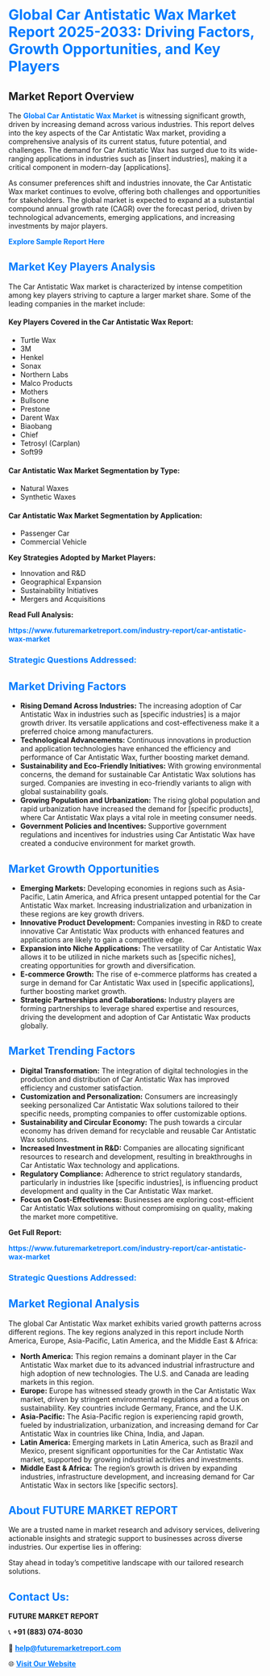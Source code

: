 <h1 style="color: #007BFF;">Global Car Antistatic Wax Market Report 2025-2033: Driving Factors, Growth Opportunities, and Key Players</h1>

<section id="overview">
<h2>Market Report Overview</h2>
<p>The <a href="https://www.futuremarketreport.com/industry-report/car-antistatic-wax-market" style="color: #007BFF; text-decoration: none;"><strong>Global Car Antistatic Wax Market</strong></a> is witnessing significant growth, driven by increasing demand across various industries. This report delves into the key aspects of the Car Antistatic Wax market, providing a comprehensive analysis of its current status, future potential, and challenges. The demand for Car Antistatic Wax has surged due to its wide-ranging applications in industries such as [insert industries], making it a critical component in modern-day [applications].</p>
<p>As consumer preferences shift and industries innovate, the Car Antistatic Wax market continues to evolve, offering both challenges and opportunities for stakeholders. The global market is expected to expand at a substantial compound annual growth rate (CAGR) over the forecast period, driven by technological advancements, emerging applications, and increasing investments by major players.</p>
</section>

<section id="overview">
<p><a href="https://www.futuremarketreport.com/request-sample/reportId=30959" style="color: #007BFF; text-decoration: none;"><strong>Explore Sample Report Here</strong></a></p>
</section>

<section id="key-players">
<h2 style="color: #007BFF;">Market Key Players Analysis</h2>
<p>The Car Antistatic Wax market is characterized by intense competition among key players striving to capture a larger market share. Some of the leading companies in the market include:</p>
<h4>Key Players Covered in the Car Antistatic Wax Report:</h4>
<ul><li>Turtle Wax</li><li>3M</li><li>Henkel</li><li>Sonax</li><li>Northern Labs</li><li>Malco Products</li><li>Mothers</li><li>Bullsone</li><li>Prestone</li><li>Darent Wax</li><li>Biaobang</li><li>Chief</li><li>Tetrosyl (Carplan)</li><li>Soft99</li></ul>
<h4>Car Antistatic Wax Market Segmentation by Type:</h4>
<ul><li>Natural Waxes</li><li>Synthetic Waxes</li></ul>

<h4>Car Antistatic Wax Market Segmentation by Application:</h4>
<ul><li>Passenger Car</li><li>Commercial Vehicle</li></ul>
<p><strong>Key Strategies Adopted by Market Players:</strong></p>
<ul>
<li>Innovation and R&D</li>
<li>Geographical Expansion</li>
<li>Sustainability Initiatives</li>
<li>Mergers and Acquisitions</li>
</ul>
</section>

<section>
<p><strong>Read Full Analysis: </strong></p><a href="https://www.futuremarketreport.com/industry-report/car-antistatic-wax-market" style="color: #007BFF; text-decoration: none;"><strong>https://www.futuremarketreport.com/industry-report/car-antistatic-wax-market</strong></a>
<h3 style="color: #007BFF;">Strategic Questions Addressed:</h3>
</section>

<section id="driving-factors">
<h2 style="color: #007BFF;">Market Driving Factors</h2>
<ul>
<li><strong>Rising Demand Across Industries:</strong> The increasing adoption of Car Antistatic Wax in industries such as [specific industries] is a major growth driver. Its versatile applications and cost-effectiveness make it a preferred choice among manufacturers.</li>
<li><strong>Technological Advancements:</strong> Continuous innovations in production and application technologies have enhanced the efficiency and performance of Car Antistatic Wax, further boosting market demand.</li>
<li><strong>Sustainability and Eco-Friendly Initiatives:</strong> With growing environmental concerns, the demand for sustainable Car Antistatic Wax solutions has surged. Companies are investing in eco-friendly variants to align with global sustainability goals.</li>
<li><strong>Growing Population and Urbanization:</strong> The rising global population and rapid urbanization have increased the demand for [specific products], where Car Antistatic Wax plays a vital role in meeting consumer needs.</li>
<li><strong>Government Policies and Incentives:</strong> Supportive government regulations and incentives for industries using Car Antistatic Wax have created a conducive environment for market growth.</li>
</ul>
</section>

<section id="growth-opportunities">
<h2 style="color: #007BFF;">Market Growth Opportunities</h2>
<ul>
<li><strong>Emerging Markets:</strong> Developing economies in regions such as Asia-Pacific, Latin America, and Africa present untapped potential for the Car Antistatic Wax market. Increasing industrialization and urbanization in these regions are key growth drivers.</li>
<li><strong>Innovative Product Development:</strong> Companies investing in R&D to create innovative Car Antistatic Wax products with enhanced features and applications are likely to gain a competitive edge.</li>
<li><strong>Expansion into Niche Applications:</strong> The versatility of Car Antistatic Wax allows it to be utilized in niche markets such as [specific niches], creating opportunities for growth and diversification.</li>
<li><strong>E-commerce Growth:</strong> The rise of e-commerce platforms has created a surge in demand for Car Antistatic Wax used in [specific applications], further boosting market growth.</li>
<li><strong>Strategic Partnerships and Collaborations:</strong> Industry players are forming partnerships to leverage shared expertise and resources, driving the development and adoption of Car Antistatic Wax products globally.</li>
</ul>
</section>

<section id="trending-factors">
<h2 style="color: #007BFF;">Market Trending Factors</h2>
<ul>
<li><strong>Digital Transformation:</strong> The integration of digital technologies in the production and distribution of Car Antistatic Wax has improved efficiency and customer satisfaction.</li>
<li><strong>Customization and Personalization:</strong> Consumers are increasingly seeking personalized Car Antistatic Wax solutions tailored to their specific needs, prompting companies to offer customizable options.</li>
<li><strong>Sustainability and Circular Economy:</strong> The push towards a circular economy has driven demand for recyclable and reusable Car Antistatic Wax solutions.</li>
<li><strong>Increased Investment in R&D:</strong> Companies are allocating significant resources to research and development, resulting in breakthroughs in Car Antistatic Wax technology and applications.</li>
<li><strong>Regulatory Compliance:</strong> Adherence to strict regulatory standards, particularly in industries like [specific industries], is influencing product development and quality in the Car Antistatic Wax market.</li>
<li><strong>Focus on Cost-Effectiveness:</strong> Businesses are exploring cost-efficient Car Antistatic Wax solutions without compromising on quality, making the market more competitive.</li>
</ul>
</section>

<section>
<p><strong>Get Full Report: </strong></p><a href="https://www.futuremarketreport.com/industry-report/car-antistatic-wax-market" style="color: #007BFF; text-decoration: none;"><strong>https://www.futuremarketreport.com/industry-report/car-antistatic-wax-market</strong></a>
<h3 style="color: #007BFF;">Strategic Questions Addressed:</h3>
</section>


<section id="regional-analysis">
<h2 style="color: #007BFF;">Market Regional Analysis</h2>
<p>The global Car Antistatic Wax market exhibits varied growth patterns across different regions. The key regions analyzed in this report include North America, Europe, Asia-Pacific, Latin America, and the Middle East & Africa:</p>
<ul>
<li><strong>North America:</strong> This region remains a dominant player in the Car Antistatic Wax market due to its advanced industrial infrastructure and high adoption of new technologies. The U.S. and Canada are leading markets in this region.</li>
<li><strong>Europe:</strong> Europe has witnessed steady growth in the Car Antistatic Wax market, driven by stringent environmental regulations and a focus on sustainability. Key countries include Germany, France, and the U.K.</li>
<li><strong>Asia-Pacific:</strong> The Asia-Pacific region is experiencing rapid growth, fueled by industrialization, urbanization, and increasing demand for Car Antistatic Wax in countries like China, India, and Japan.</li>
<li><strong>Latin America:</strong> Emerging markets in Latin America, such as Brazil and Mexico, present significant opportunities for the Car Antistatic Wax market, supported by growing industrial activities and investments.</li>
<li><strong>Middle East & Africa:</strong> The region’s growth is driven by expanding industries, infrastructure development, and increasing demand for Car Antistatic Wax in sectors like [specific sectors].</li>
</ul>
</section>

<footer>
<h2 style="color: #007BFF;">About FUTURE MARKET REPORT</h2>
<p>We are a trusted name in market research and advisory services, delivering actionable insights and strategic support to businesses across diverse industries. Our expertise lies in offering:</p>

<p>Stay ahead in today’s competitive landscape with our tailored research solutions.</p>

<h2 style="color: #007BFF;">Contact Us:</h2>
<p><strong>FUTURE MARKET REPORT</strong></p>
<p>📞 <strong>+91 (883) 074-8030</strong></p>
<p>📧 <strong><a href="mailto:help@futuremarketreport.com" style="color: #007BFF;">help@futuremarketreport.com</a></strong></p>
<p>🌐 <strong><a href="https://www.futuremarketreport.com/" style="color: #007BFF;">Visit Our Website</a></strong></p>
</footer>